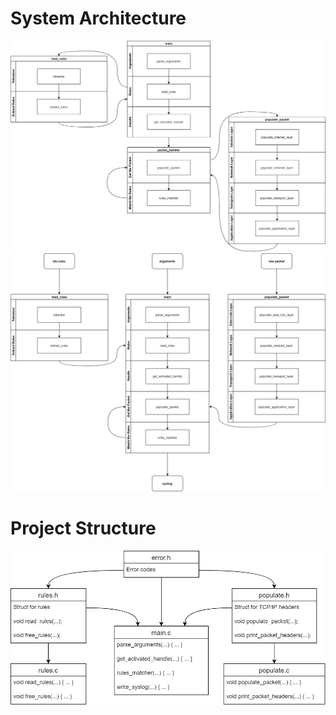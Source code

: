 
# System Architecture

![picture of the architecture of the system](./images/software-architecture.png)
![picture of the architecture of the system](./images/software-architecture-2.png)

# Project Structure

![picture of the project structure](./images/project-structure.png)
